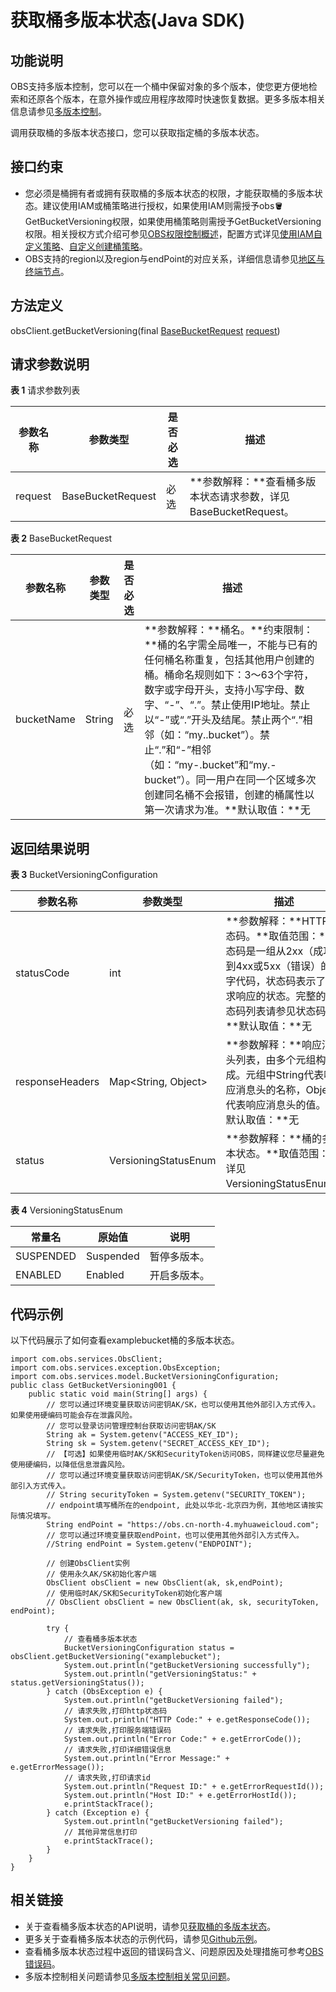 # 获取桶多版本状态\(Java SDK\)<a name="obs_21_1003"></a>

## 功能说明<a name="section119531911164718"></a>

OBS支持多版本控制，您可以在一个桶中保留对象的多个版本，使您更方便地检索和还原各个版本，在意外操作或应用程序故障时快速恢复数据。更多多版本相关信息请参见[多版本控制](https://support.huaweicloud.com/ugobs-obs/obs_41_0047.html)。

调用获取桶的多版本状态接口，您可以获取指定桶的多版本状态。

## 接口约束<a name="section4632132111319"></a>

-   您必须是桶拥有者或拥有获取桶的多版本状态的权限，才能获取桶的多版本状态。建议使用IAM或桶策略进行授权，如果使用IAM则需授予obs:bucket:GetBucketVersioning权限，如果使用桶策略则需授予GetBucketVersioning权限。相关授权方式介绍可参见[OBS权限控制概述](https://support.huaweicloud.com/perms-cfg-obs/obs_40_0001.html)，配置方式详见[使用IAM自定义策略](https://support.huaweicloud.com/usermanual-obs/obs_03_0121.html)、[自定义创建桶策略](https://support.huaweicloud.com/usermanual-obs/obs_03_0123.html)。
-   OBS支持的region以及region与endPoint的对应关系，详细信息请参见[地区与终端节点](https://developer.huaweicloud.com/endpoint?OBS)。

## 方法定义<a name="section54232412"></a>

obsClient.getBucketVersioning\(final  [BaseBucketRequest](#table13982202) [request](#table1210700)\)

## 请求参数说明<a name="section5908907"></a>

**表 1**  请求参数列表

|**参数名称**|**参数类型**|**是否必选**|**描述**|
|--|--|--|--|
|request|BaseBucketRequest|必选|**参数解释：**查看桶多版本状态请求参数，详见BaseBucketRequest。|


**表 2**  BaseBucketRequest

|**参数名称**|**参数类型**|**是否必选**|**描述**|
|--|--|--|--|
|bucketName|String|必选|**参数解释：**桶名。**约束限制：**桶的名字需全局唯一，不能与已有的任何桶名称重复，包括其他用户创建的桶。桶命名规则如下：3～63个字符，数字或字母开头，支持小写字母、数字、“-”、“.”。禁止使用IP地址。禁止以“-”或“.”开头及结尾。禁止两个“.”相邻（如：“my..bucket”）。禁止“.”和“-”相邻（如：“my-.bucket”和“my.-bucket”）。同一用户在同一个区域多次创建同名桶不会报错，创建的桶属性以第一次请求为准。**默认取值：**无|


## 返回结果说明<a name="section1155011051819"></a>

**表 3**  BucketVersioningConfiguration

|**参数名称**|**参数类型**|**描述**|
|--|--|--|
|statusCode|int|**参数解释：**HTTP状态码。**取值范围：**状态码是一组从2xx（成功）到4xx或5xx（错误）的数字代码，状态码表示了请求响应的状态。完整的状态码列表请参见状态码。**默认取值：**无|
|responseHeaders|Map<String, Object>|**参数解释：**响应消息头列表，由多个元组构成。元组中String代表响应消息头的名称，Object代表响应消息头的值。**默认取值：**无|
|status|VersioningStatusEnum|**参数解释：**桶的多版本状态。**取值范围：**详见VersioningStatusEnum。|


**表 4**  VersioningStatusEnum

|**常量名**|**原始值**|**说明**|
|--|--|--|
|SUSPENDED|Suspended|暂停多版本。|
|ENABLED|Enabled|开启多版本。|


## 代码示例<a name="section062175653812"></a>

以下代码展示了如何查看examplebucket桶的多版本状态。

```
import com.obs.services.ObsClient;
import com.obs.services.exception.ObsException;
import com.obs.services.model.BucketVersioningConfiguration;
public class GetBucketVersioning001 {
    public static void main(String[] args) {
        // 您可以通过环境变量获取访问密钥AK/SK，也可以使用其他外部引入方式传入。如果使用硬编码可能会存在泄露风险。
        // 您可以登录访问管理控制台获取访问密钥AK/SK
        String ak = System.getenv("ACCESS_KEY_ID");
        String sk = System.getenv("SECRET_ACCESS_KEY_ID");
        // 【可选】如果使用临时AK/SK和SecurityToken访问OBS，同样建议您尽量避免使用硬编码，以降低信息泄露风险。
        // 您可以通过环境变量获取访问密钥AK/SK/SecurityToken，也可以使用其他外部引入方式传入。
        // String securityToken = System.getenv("SECURITY_TOKEN");
        // endpoint填写桶所在的endpoint, 此处以华北-北京四为例，其他地区请按实际情况填写。
        String endPoint = "https://obs.cn-north-4.myhuaweicloud.com";
        // 您可以通过环境变量获取endPoint，也可以使用其他外部引入方式传入。
        //String endPoint = System.getenv("ENDPOINT");
        
        // 创建ObsClient实例
        // 使用永久AK/SK初始化客户端
        ObsClient obsClient = new ObsClient(ak, sk,endPoint);
        // 使用临时AK/SK和SecurityToken初始化客户端
        // ObsClient obsClient = new ObsClient(ak, sk, securityToken, endPoint);

        try {
            // 查看桶多版本状态
            BucketVersioningConfiguration status = obsClient.getBucketVersioning("examplebucket");
            System.out.println("getBucketVersioning successfully");
            System.out.println("getVersioningStatus:" + status.getVersioningStatus());
        } catch (ObsException e) {
            System.out.println("getBucketVersioning failed");
            // 请求失败,打印http状态码
            System.out.println("HTTP Code:" + e.getResponseCode());
            // 请求失败,打印服务端错误码
            System.out.println("Error Code:" + e.getErrorCode());
            // 请求失败,打印详细错误信息
            System.out.println("Error Message:" + e.getErrorMessage());
            // 请求失败,打印请求id
            System.out.println("Request ID:" + e.getErrorRequestId());
            System.out.println("Host ID:" + e.getErrorHostId());
            e.printStackTrace();
        } catch (Exception e) {
            System.out.println("getBucketVersioning failed");
            // 其他异常信息打印
            e.printStackTrace();
        }
    }
}
```

## 相关链接<a name="section143419113184"></a>

-   关于查看桶多版本状态的API说明，请参见[获取桶的多版本状态](https://support.huaweicloud.com/api-obs/obs_04_0038.html)。
-   更多关于查看桶多版本状态的示例代码，请参见[Github示例](https://github.com/huaweicloud/huaweicloud-sdk-java-obs/blob/master/app/src/test/java/samples_java/BucketOperationsSample.java)。
-   查看桶多版本状态过程中返回的错误码含义、问题原因及处理措施可参考[OBS错误码](https://support.huaweicloud.com/api-obs/obs_04_0115.html#section1)。
-   多版本控制相关问题请参见[多版本控制相关常见问题](https://support.huaweicloud.com/obs_faq/obs_faq_0800.html)。

